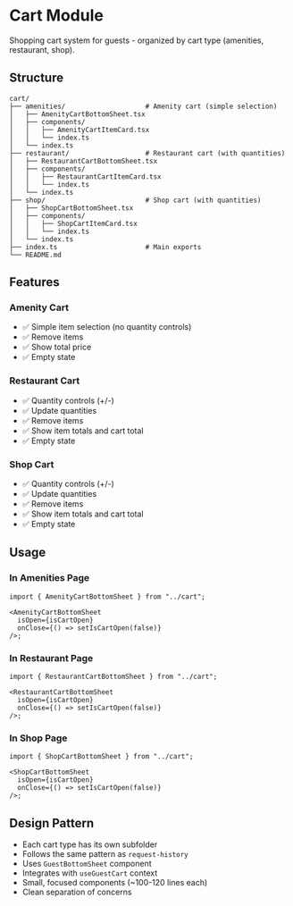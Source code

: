 # Cart Module

Shopping cart system for guests - organized by cart type (amenities, restaurant, shop).

## Structure

```
cart/
├── amenities/                    # Amenity cart (simple selection)
│   ├── AmenityCartBottomSheet.tsx
│   ├── components/
│   │   ├── AmenityCartItemCard.tsx
│   │   └── index.ts
│   └── index.ts
├── restaurant/                   # Restaurant cart (with quantities)
│   ├── RestaurantCartBottomSheet.tsx
│   ├── components/
│   │   ├── RestaurantCartItemCard.tsx
│   │   └── index.ts
│   └── index.ts
├── shop/                         # Shop cart (with quantities)
│   ├── ShopCartBottomSheet.tsx
│   ├── components/
│   │   ├── ShopCartItemCard.tsx
│   │   └── index.ts
│   └── index.ts
├── index.ts                      # Main exports
└── README.md
```

## Features

### Amenity Cart

- ✅ Simple item selection (no quantity controls)
- ✅ Remove items
- ✅ Show total price
- ✅ Empty state

### Restaurant Cart

- ✅ Quantity controls (+/-)
- ✅ Update quantities
- ✅ Remove items
- ✅ Show item totals and cart total
- ✅ Empty state

### Shop Cart

- ✅ Quantity controls (+/-)
- ✅ Update quantities
- ✅ Remove items
- ✅ Show item totals and cart total
- ✅ Empty state

## Usage

### In Amenities Page

```tsx
import { AmenityCartBottomSheet } from "../cart";

<AmenityCartBottomSheet
  isOpen={isCartOpen}
  onClose={() => setIsCartOpen(false)}
/>;
```

### In Restaurant Page

```tsx
import { RestaurantCartBottomSheet } from "../cart";

<RestaurantCartBottomSheet
  isOpen={isCartOpen}
  onClose={() => setIsCartOpen(false)}
/>;
```

### In Shop Page

```tsx
import { ShopCartBottomSheet } from "../cart";

<ShopCartBottomSheet
  isOpen={isCartOpen}
  onClose={() => setIsCartOpen(false)}
/>;
```

## Design Pattern

- Each cart type has its own subfolder
- Follows the same pattern as `request-history`
- Uses `GuestBottomSheet` component
- Integrates with `useGuestCart` context
- Small, focused components (~100-120 lines each)
- Clean separation of concerns
